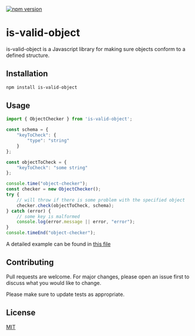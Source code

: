 [![npm version](https://badge.fury.io/js/is-valid-object.svg)](https://badge.fury.io/js/is-valid-object)

# is-valid-object

is-valid-object is a Javascript library for making sure objects conform to a defined structure.

## Installation
```bash
npm install is-valid-object
```

## Usage
```javascript
import { ObjectChecker } from 'is-valid-object';

const schema = {
    "keyToCheck": {
        "type": "string"
    }
};

const objectToCheck = {
    "keyToCheck": "some string"
};

console.time("object-checker");
const checker = new ObjectChecker();
try {
    // will throw if there is some problem with the specified object
    checker.check(objectToCheck, schema);
} catch (error) {
    // some key is malformed
    console.log(error.message || error, "error");
}
console.timeEnd("object-checker");
```

A detailed example can be found in [this file](./examples/sample.js)

## Contributing
Pull requests are welcome. For major changes, please open an issue first to discuss what you would like to change.

Please make sure to update tests as appropriate.

## License
[MIT](./LICENSE)